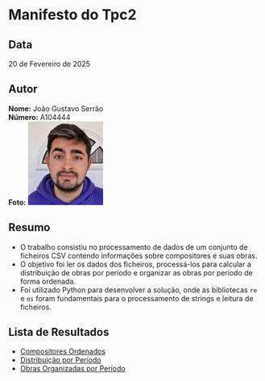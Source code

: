 # Manifesto do Tpc2

## Data
20 de Fevereiro de 2025

## Autor
**Nome:** João Gustavo Serrão  
**Número:** A104444  
**Foto:** ![Foto](me.jpg)

## Resumo
- O trabalho consistiu no processamento de dados de um conjunto de ficheiros CSV contendo informações sobre compositores e suas obras.
- O objetivo foi ler os dados dos ficheiros, processá-los para calcular a distribuição de obras por período e organizar as obras por período de forma ordenada.
- Foi utilizado Python para desenvolver a solução, onde as bibliotecas `re` e `os` foram fundamentais para o processamento de strings e leitura de ficheiros.

## Lista de Resultados
- [Compositores Ordenados](compositores_ordenados.txt)
- [Distribuição por Período](distribuicao_periodo.txt)
- [Obras Organizadas por Período](obras_por_periodo.txt)

